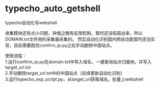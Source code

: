 # typecho_auto_getshell
typecho自动化写webshell

收集模块还有点小问题，钟馗之眼有反爬机制，暂时还没捣鼓出来，所以DOMAIN.txt文件用的采集器采集的。
然后自动化识别国内网站功能暂时还没实现，目前需要跑完confirm_ip.py之后手动删除中国站点。

使用流程：   
1.运行confirm_ip.py在domain.txt中导入域名，一键查询站点归属地，并写入target_url.txt    
2.手动删除target_url.txt中的中国站点（后续更新自动化识别）    
3.运行typecho_exp_script.py，从target_url获取域名，批量上webshell  
